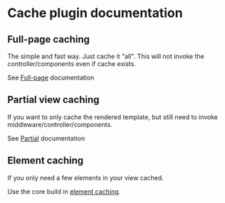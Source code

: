 # Cache plugin documentation

## Full-page caching

The simple and fast way. Just cache it "all".
This will not invoke the controller/components even if cache exists.

See [Full-page](Full-page.md) documentation

## Partial view caching

If you want to only cache the rendered template, but still need to invoke middleware/controller/components.

See [Partial](Partial.md) documentation


## Element caching

If you only need a few elements in your view cached.

Use the core build in [element caching](https://book.cakephp.org/4/en/views.html#caching-elements).
